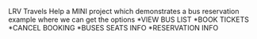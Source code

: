 LRV Travels Help a MINI project which demonstrates a bus reservation example where we can get the options
*VIEW BUS LIST
*BOOK TICKETS
*CANCEL BOOKING
*BUSES SEATS INFO
*RESERVATION INFO
